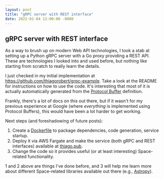 ```yaml
---
layout: post
title: "gRPC server with REST interface"
date: 2022-01-04 12:00:00 -0000
---
```


## gRPC server with REST interface

As a way to brush up on modern Web API technologies, I took a stab at
setting up a Python gRPC server with a Go proxy providing a REST API. These
are technologies I looked into and used before, but nothing like starting
from scratch to really learn the details.

I just checked in my initial implementation at <https://github.com/thiagorobert/grpc-example>.
Take a look at the README for instructions on how to use the code. It's interesting
that most of it is actually automatically generated from the
[Protocol Buffer](https://developers.google.com/protocol-buffers/) definition.
 
Frankly, there's a lot of docs on this out there, but if it wasn't for my previous
experience at Google (where *everything* is implemented using Protocol Buffers),
this would have been a lot harder to get working.

Next steps (and foreshadowing of future posts):

1.    Create a [Dockerfile](https://docs.docker.com/engine/reference/builder/)
to package dependencies, code generation, service startup.
1.    Deploy it via AWS Fargate and make the service (both gRPC and REST
interfaces) available at [thiago.pub](http://thiago.pub).
1.    Change the code so it provides useful (or at least interesting)
Space-related functionality.

1 and 2 above are things I've done before, and 3 will help me learn more about
different Space-related libraries available out there (e.g., [Astropy](https://www.astropy.org/)).
